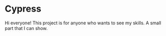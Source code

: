 # Cypress
Hi everyone!
This project is for anyone who wants to see my skills.
A small part that I can show.
